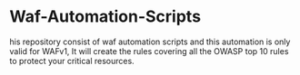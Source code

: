# Waf-Automation-Scripts
his repository consist of waf automation scripts and this automation is only valid for WAFv1, It will create the rules covering all the OWASP top 10 rules to protect your critical resources.
